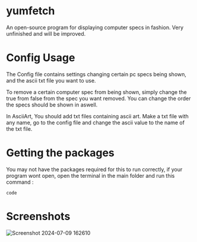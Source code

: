 # yumfetch

An open-source program for displaying computer specs in fashion.
Very unfinished and will be improved.

# Config Usage

The Config file contains settings changing certain pc specs being shown, and the ascii txt file you want to use.

To remove a certain computer spec from being shown, simply change the true from false from the spec you want removed.
You can change the order the specs should be shown in aswell.

In AsciiArt, You should add txt files containing ascii art.
Make a txt file with any name, go to the config file and change the ascii value to the name of the txt file.

# Getting the packages

You may not have the packages required for this to run correctly, if your program wont open, open the terminal in the main folder and run this command :

``code``

# Screenshots

![Screenshot 2024-07-09 162610](https://github.com/ymuuuun/yumfetch/assets/170196194/8d826ec7-3d16-4a26-8ab8-99562dc7125a)
